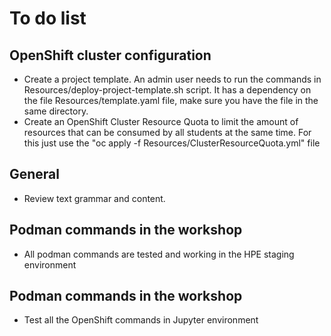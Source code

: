 # To do list

## OpenShift cluster configuration

 - Create a project template. An admin user needs to run the commands in Resources/deploy-project-template.sh script. It has a dependency on the file Resources/template.yaml file, make sure you have the file in the same directory.
 - Create an OpenShift Cluster Resource Quota to limit the amount of resources that can be consumed by all students at the same time. For this just use the "oc apply -f Resources/ClusterResourceQuota.yml" file

## General

- Review text grammar and content.

## Podman commands in the workshop

 - All podman commands are tested and working in the HPE staging environment

## Podman commands in the workshop

 - Test all the OpenShift commands in Jupyter environment